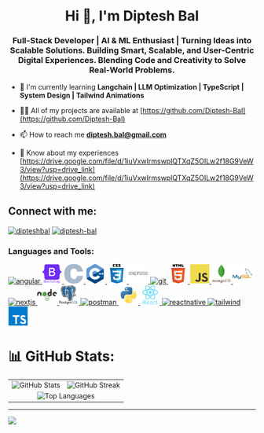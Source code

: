 <h1 align="center">Hi 👋, I'm Diptesh Bal</h1>
<h3 align="center">Full-Stack Developer | AI & ML Enthusiast | Turning Ideas into Scalable Solutions. Building Smart, Scalable, and User-Centric Digital Experiences. Blending Code and Creativity to Solve Real-World Problems.</h3>

- 🌱 I'm currently learning **Langchain | LLM Optimization | TypeScript | System Design | Tailwind Animations**

- 👨‍💻 All of my projects are available at [https://github.com/Diptesh-Bal](https://github.com/Diptesh-Bal)

- 📫 How to reach me **diptesh.bal@gmail.com**

- 📄 Know about my experiences [https://drive.google.com/file/d/1iuVxwIrmswplQTXqZ5OILw2f18G9VeW3/view?usp=drive_link](https://drive.google.com/file/d/1iuVxwIrmswplQTXqZ5OILw2f18G9VeW3/view?usp=drive_link)

## Connect with me:

<p align="left">
<a href="https://twitter.com/dipteshbal" target="blank"><img align="center" src="https://raw.githubusercontent.com/rahuldkjain/github-profile-readme-generator/master/src/images/icons/Social/twitter.svg" alt="dipteshbal" height="30" width="40" /></a>
<a href="https://linkedin.com/in/diptesh-bal" target="blank"><img align="center" src="https://raw.githubusercontent.com/rahuldkjain/github-profile-readme-generator/master/src/images/icons/Social/linked-in-alt.svg" alt="diptesh-bal" height="30" width="40" /></a>
</p>

<h3 align="left">Languages and Tools:</h3>
<p align="left"> <a href="https://angular.io" target="_blank" rel="noreferrer"> <img src="https://angular.io/assets/images/logos/angular/angular.svg" alt="angular" width="40" height="40"/> </a> <a href="https://getbootstrap.com" target="_blank" rel="noreferrer"> <img src="https://raw.githubusercontent.com/devicons/devicon/master/icons/bootstrap/bootstrap-plain-wordmark.svg" alt="bootstrap" width="40" height="40"/> </a> <a href="https://www.cprogramming.com/" target="_blank" rel="noreferrer"> <img src="https://raw.githubusercontent.com/devicons/devicon/master/icons/c/c-original.svg" alt="c" width="40" height="40"/> </a> <a href="https://www.w3schools.com/cpp/" target="_blank" rel="noreferrer"> <img src="https://raw.githubusercontent.com/devicons/devicon/master/icons/cplusplus/cplusplus-original.svg" alt="cplusplus" width="40" height="40"/> </a> <a href="https://www.w3schools.com/css/" target="_blank" rel="noreferrer"> <img src="https://raw.githubusercontent.com/devicons/devicon/master/icons/css3/css3-original-wordmark.svg" alt="css3" width="40" height="40"/> </a> <a href="https://expressjs.com" target="_blank" rel="noreferrer"> <img src="https://raw.githubusercontent.com/devicons/devicon/master/icons/express/express-original-wordmark.svg" alt="express" width="40" height="40"/> </a> <a href="https://git-scm.com/" target="_blank" rel="noreferrer"> <img src="https://www.vectorlogo.zone/logos/git-scm/git-scm-icon.svg" alt="git" width="40" height="40"/> </a> <a href="https://www.w3.org/html/" target="_blank" rel="noreferrer"> <img src="https://raw.githubusercontent.com/devicons/devicon/master/icons/html5/html5-original-wordmark.svg" alt="html5" width="40" height="40"/> </a> <a href="https://developer.mozilla.org/en-US/docs/Web/JavaScript" target="_blank" rel="noreferrer"> <img src="https://raw.githubusercontent.com/devicons/devicon/master/icons/javascript/javascript-original.svg" alt="javascript" width="40" height="40"/> </a> <a href="https://www.mongodb.com/" target="_blank" rel="noreferrer"> <img src="https://raw.githubusercontent.com/devicons/devicon/master/icons/mongodb/mongodb-original-wordmark.svg" alt="mongodb" width="40" height="40"/> </a> <a href="https://www.mysql.com/" target="_blank" rel="noreferrer"> <img src="https://raw.githubusercontent.com/devicons/devicon/master/icons/mysql/mysql-original-wordmark.svg" alt="mysql" width="40" height="40"/> </a> <a href="https://nextjs.org/" target="_blank" rel="noreferrer"> <img src="https://cdn.worldvectorlogo.com/logos/nextjs-2.svg" alt="nextjs" width="40" height="40"/> </a> <a href="https://nodejs.org" target="_blank" rel="noreferrer"> <img src="https://raw.githubusercontent.com/devicons/devicon/master/icons/nodejs/nodejs-original-wordmark.svg" alt="nodejs" width="40" height="40"/> </a> <a href="https://www.postgresql.org" target="_blank" rel="noreferrer"> <img src="https://raw.githubusercontent.com/devicons/devicon/master/icons/postgresql/postgresql-original-wordmark.svg" alt="postgresql" width="40" height="40"/> </a> <a href="https://postman.com" target="_blank" rel="noreferrer"> <img src="https://www.vectorlogo.zone/logos/getpostman/getpostman-icon.svg" alt="postman" width="40" height="40"/> </a> <a href="https://www.python.org" target="_blank" rel="noreferrer"> <img src="https://raw.githubusercontent.com/devicons/devicon/master/icons/python/python-original.svg" alt="python" width="40" height="40"/> </a> <a href="https://reactjs.org/" target="_blank" rel="noreferrer"> <img src="https://raw.githubusercontent.com/devicons/devicon/master/icons/react/react-original-wordmark.svg" alt="react" width="40" height="40"/> </a> <a href="https://reactnative.dev/" target="_blank" rel="noreferrer"> <img src="https://reactnative.dev/img/header_logo.svg" alt="reactnative" width="40" height="40"/> </a> <a href="https://tailwindcss.com/" target="_blank" rel="noreferrer"> <img src="https://www.vectorlogo.zone/logos/tailwindcss/tailwindcss-icon.svg" alt="tailwind" width="40" height="40"/> </a> <a href="https://www.typescriptlang.org/" target="_blank" rel="noreferrer"> <img src="https://raw.githubusercontent.com/devicons/devicon/master/icons/typescript/typescript-original.svg" alt="typescript" width="40" height="40"/> </a> </p>


# 📊 GitHub Stats:

<p align="center">
<table align="center">
<tr>
<td align="center">
<img src="https://github-readme-stats.vercel.app/api?username=Diptesh-Bal&theme=blue-green&hide_border=false&include_all_commits=false&count_private=false" alt="GitHub Stats" />
</td>
<td align="center">
<img src="https://nirzak-streak-stats.vercel.app/?user=Diptesh-Bal&theme=blue-green&hide_border=false" alt="GitHub Streak" />
</td>
</tr>
<tr>
<td align="center" colspan="2">
<img src="https://github-readme-stats.vercel.app/api/top-langs/?username=Diptesh-Bal&theme=blue-green&hide_border=false&include_all_commits=false&count_private=false&layout=compact" alt="Top Languages" />
</td>
</tr>
</table>
</p>

---

[![](https://visitcount.itsvg.in/api?id=Diptesh-Bal&icon=0&color=0)](https://visitcount.itsvg.in)

<!-- Proudly created with GPRM ( https://gprm.itsvg.in ) -->
